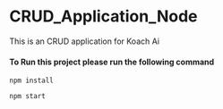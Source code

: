 # CRUD_Application_Node
This is an CRUD application for Koach Ai 

#### To Run this project please run the following command
```
npm install
```
```
npm start
```

